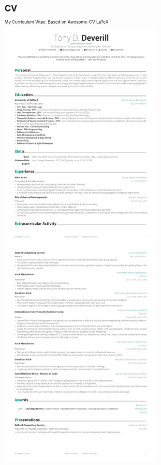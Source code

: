 # CV
My Curriculum Vitae. Based on Awesome-CV LaTeX

![alt tag](https://raw.githubusercontent.com/devtony72/CV/master/cv-1.jpg)
![alt tag](https://raw.githubusercontent.com/devtony72/CV/master/cv-2.jpg)
